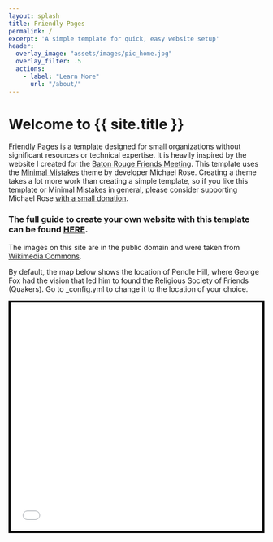 ```yaml
---
layout: splash
title: Friendly Pages
permalink: /
excerpt: 'A simple template for quick, easy website setup'
header:
  overlay_image: "assets/images/pic_home.jpg"
  overlay_filter: .5
  actions:
    - label: "Learn More"
      url: "/about/"
---
```


# Welcome to {{ site.title }}

[Friendly Pages](https://github.com/garrett-ordner/friendly-pages) is a template designed for small organizations without significant resources or technical expertise. It is heavily inspired by the website I created for the [Baton Rouge Friends Meeting](https://batonrougequakers.org). This template uses the [Minimal Mistakes](https://mademistakes.com/work/jekyll-themes/minimal-mistakes/) theme by developer Michael Rose. Creating a theme takes a lot more work than creating a simple template, so if you like this template or Minimal Mistakes in general, please consider supporting Michael Rose [with a small donation](https://buymeacoffee.com/mmistakes).


### The full guide to create your own website with this template can be found [HERE](https://github.com/garrett-ordner/friendly-pages/blob/master/README.md).

The images on this site are in the public domain and were taken from [Wikimedia Commons](https://commons.wikimedia.org).

By default, the map below shows the location of Pendle Hill, where George Fox had the vision that led him to found the Religious Society of Friends (Quakers). Go to _config.yml to change it to the location of your choice.


<!-- Here there be dragons: map styling and embed; delete this if you don't want a map; otherwise don't touch it, as the map link is set in _config.yml; if you want this map on another page, carefully copy everything below this comment and paste it on that page-->
<style>
  .map-container {
    max-width: 600px;
    margin-left: auto;
    margin-right: auto;
    border: 4px solid black;
  }
  .map-container iframe {
    width: 100%;
    height: 450px;
    border: none;
    display: block;
  }
</style>

<div class="map-container">
  <iframe
    src= "{{ site.location }}"
    allowfullscreen=""
    loading="lazy"
    referrerpolicy="no-referrer-when-downgrade"
  ></iframe>
</div>
